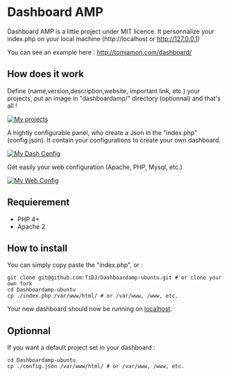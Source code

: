 # Dashboard AMP

Dashboard AMP is a little project under MIT licence.
It personnalize your index.php on your local machine (http://localhost or http://127.0.0.1)

You can see an example here : http://tomjamon.com/dashboard/

## How does it work

Define (name,version,description,website, important link, etc.) your projects, put an image in "dashboardamp/" directory (optionnal) and that's all !

[![My projects](http://tomjamon.com/assets/img/dashboardamp/1.jpg)](http://tomjamon.com/assets/img/dashboardamp/1.jpg)

A hightly configurable panel, who create a Json in the "index.php" (config.json). It contain your configurations to create your own dashboard.

[![My Dash Config](http://tomjamon.com/assets/img/dashboardamp/2.jpg)](http://tomjamon.com/assets/img/dashboardamp/2.jpg)

Get easily your web configuration (Apache, PHP, Mysql, etc.)

[![My Web Config](http://tomjamon.com/assets/img/dashboardamp/3.jpg)](http://tomjamon.com/assets/img/dashboardamp/3.jpg)


## Requierement

- PHP 4+
- Apache 2

## How to install

You can simply copy paste the "index.php", or :
```
git clone git@github.com:TiDJ/Dashboardamp-ubuntu.git # or clone your own fork
cd Dashboardamp-ubuntu
cp ./index.php /var/www/html/ # or /var/www, /www, etc.
```
Your new dashboard should now be running on [localhost](http://localhost/).

## Optionnal

If you want a default project set in your dashboard :
```
cd Dashboardamp-ubuntu
cp ./config.json /var/www/html/ # or /var/www, /www, etc.
```




